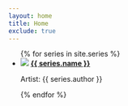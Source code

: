 ```yaml
---
layout: home
title: Home
exclude: true
---
```


<ul class="assets">
{% for series in site.series %}
  <li>
    <img src="{% if series.image != null and series.image != '' %}{{ series.image }}{% else %}{{'assets/placeholder.png' | relative_url}}{% endif %}">
    <a href="series/{{ series.name | downcase }}">
      <b>{{ series.name }}</b>
    </a>
    <p class="small">Artist: {{ series.author }}</p>
  </li>
{% endfor %}
</ul>